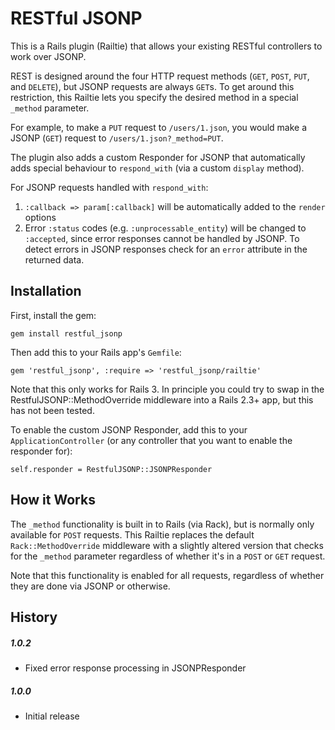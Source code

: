 RESTful JSONP
============

This is a Rails plugin (Railtie) that allows your existing RESTful controllers to work over JSONP.

REST is designed around the four HTTP request methods (`GET`, `POST`, `PUT`, and `DELETE`), but
JSONP requests are always `GET`s. To get around this restriction, this Railtie lets you specify the
desired method in a special `_method` parameter.

For example, to make a `PUT` request to `/users/1.json`, you would make a JSONP (`GET`) request to
`/users/1.json?_method=PUT`.

The plugin also adds a custom Responder for JSONP that automatically adds special behaviour to
`respond_with` (via a custom `display` method). 

For JSONP requests handled with `respond_with`:

1. `:callback => param[:callback]` will be automatically added to the `render` options
2. Error `:status` codes (e.g. `:unprocessable_entity`) will be changed to `:accepted`, 
since error responses cannot be handled by JSONP. To detect errors in JSONP responses
check for an `error` attribute in the returned data.


Installation
------------

First, install the gem: 

`gem install restful_jsonp`

Then add this to your Rails app's `Gemfile`:

`gem 'restful_jsonp', :require => 'restful_jsonp/railtie'`

Note that this only works for Rails 3. In principle you could try to swap in the RestfulJSONP::MethodOverride
middleware into a Rails 2.3+ app, but this has not been tested.

To enable the custom JSONP Responder, add this to your `ApplicationController` (or any
controller that you want to enable the responder for):

`self.responder = RestfulJSONP::JSONPResponder`


How it Works
------------

The `_method` functionality is built in to Rails (via Rack), but is normally only available for
`POST` requests. This Railtie replaces the default `Rack::MethodOverride` middleware with a slightly
altered version that checks for the `_method` parameter regardless of whether it's in a `POST`
or `GET` request.

Note that this functionality is enabled for all requests, regardless of whether they are done
via JSONP or otherwise.


History
-------

##### 1.0.2

* Fixed error response processing in JSONPResponder 

##### 1.0.0

* Initial release
